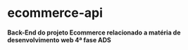 # ecommerce-api
**Back-End do projeto Ecommerce relacionado a matéria de desenvolvimento web 4ª fase ADS**
